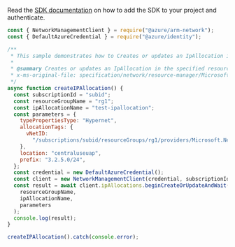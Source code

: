Read the [SDK documentation](https://github.com/Azure/azure-sdk-for-js/blob/%40azure%2Farm-network_28.0.0/sdk/network/arm-network/README.md) on how to add the SDK to your project and authenticate.

```javascript
const { NetworkManagementClient } = require("@azure/arm-network");
const { DefaultAzureCredential } = require("@azure/identity");

/**
 * This sample demonstrates how to Creates or updates an IpAllocation in the specified resource group.
 *
 * @summary Creates or updates an IpAllocation in the specified resource group.
 * x-ms-original-file: specification/network/resource-manager/Microsoft.Network/stable/2021-08-01/examples/IpAllocationCreate.json
 */
async function createIPAllocation() {
  const subscriptionId = "subid";
  const resourceGroupName = "rg1";
  const ipAllocationName = "test-ipallocation";
  const parameters = {
    typePropertiesType: "Hypernet",
    allocationTags: {
      vNetID:
        "/subscriptions/subid/resourceGroups/rg1/providers/Microsoft.Network/virtualNetworks/HypernetVnet1",
    },
    location: "centraluseuap",
    prefix: "3.2.5.0/24",
  };
  const credential = new DefaultAzureCredential();
  const client = new NetworkManagementClient(credential, subscriptionId);
  const result = await client.ipAllocations.beginCreateOrUpdateAndWait(
    resourceGroupName,
    ipAllocationName,
    parameters
  );
  console.log(result);
}

createIPAllocation().catch(console.error);
```
